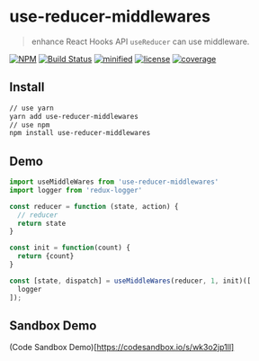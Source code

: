 # use-reducer-middlewares
> enhance React Hooks API `useReducer` can use middleware.

[![NPM](https://img.shields.io/npm/v/use-reducer-middlewares.svg)](https://www.npmjs.com/package/use-reducer-middlewares)
[![Build Status](https://travis-ci.org/ariesjia/use-reducer-middlewares.svg?branch=master)](https://travis-ci.org/ariesjia/use-reducer-middlewares)
[![minified](https://badgen.net/bundlephobia/minzip/use-reducer-middlewares)](https://bundlephobia.com/result?p=use-reducer-middlewares)
[![license](https://badgen.net/badge/license/MIT/blue)](https://github.com/ariesjia/use-reducer-middlewares/blob/master/LICENSE)
[![coverage](https://badgen.net/codecov/c/github/ariesjia/use-reducer-middlewares)](https://codecov.io/gh/ariesjia/use-reducer-middlewares)


## Install
```bash
// use yarn
yarn add use-reducer-middlewares
// use npm
npm install use-reducer-middlewares
```

## Demo

```javascript
import useMiddleWares from 'use-reducer-middlewares'
import logger from 'redux-logger'

const reducer = function (state, action) {
  // reducer
  return state
}

const init = function(count) {
  return {count}
}

const [state, dispatch] = useMiddleWares(reducer, 1, init)([
  logger
]);
```

## Sandbox Demo
(Code Sandbox Demo)[https://codesandbox.io/s/wk3o2jp1ll]
